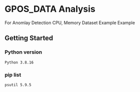 # GPOS_DATA Analysis

For Anomlay Detection CPU, Memory Dataset Example Example 

## Getting Started

### Python version
```
Python 3.8.16
```

### pip list
```
psutil 5.9.5
```